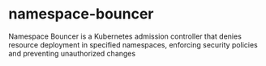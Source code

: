 # namespace-bouncer
Namespace Bouncer is a Kubernetes admission controller that denies resource deployment in specified namespaces, enforcing security policies and preventing unauthorized changes
